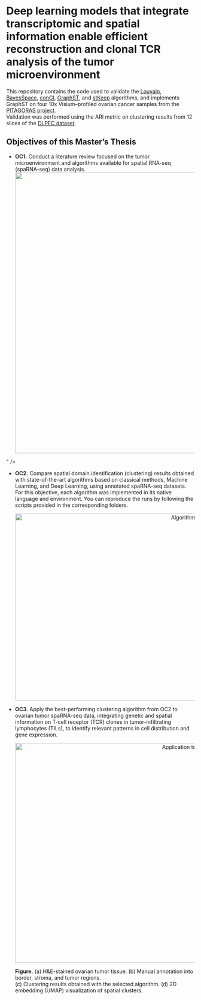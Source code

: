 # Deep learning models that integrate transcriptomic and spatial information enable efficient reconstruction and clonal TCR analysis of the tumor microenvironment

This repository contains the code used to validate the [Louvain](https://doi.org/10.1038/s41598-019-41695-z), [BayesSpace](https://doi.org/10.1038/s41587-021-00935-2), [conGI](https://doi.org/10.1093/bib/bbad048), [GraphST](https://doi.org/10.1038/s41467-023-36796-3), and [stKeep](https://doi.org/10.1038/s41467-024-49171-7) algorithms, and implements GraphST on four 10x Visium–profiled ovarian cancer samples from the [PITAGORAS project](https://cima.cun.es/investigacion/proyecto-pitagoras).  
Validation was performed using the ARI metric on clustering results from 12 slices of the [DLPFC dataset](https://github.com/LieberInstitute/HumanPilot).

## Objectives of this Master’s Thesis

- **OC1.** Conduct a literature review focused on the tumor microenvironment and algorithms available for spatial RNA-seq (spaRNA-seq) data analysis.  
  <div align="center">
  <img width="1332" height="750" alt="image" src="https://github.com/user-attachments/assets/f4d33024-c040-4255-9c1c-abf453ca21d8" />
" />
  </div>

- **OC2.** Compare spatial domain identification (clustering) results obtained with state-of-the-art algorithms based on classical methods, Machine Learning, and Deep Learning, using annotated spaRNA-seq datasets.  
  For this objective, each algorithm was implemented in its native language and environment. You can reproduce the runs by following the scripts provided in the corresponding folders.  
  <div align="center">
    <img width="964" height="500" alt="Algorithm comparison" src="https://github.com/user-attachments/assets/7e9749d3-51aa-400a-abd6-ba2da4341a2b" />
  </div>

- **OC3.** Apply the best-performing clustering algorithm from OC2 to ovarian tumor spaRNA-seq data, integrating genetic and spatial information on T-cell receptor (TCR) clones in tumor-infiltrating lymphocytes (TILs), to identify relevant patterns in cell distribution and gene expression.  
  <div align="center">
    <img width="963" height="587" alt="Application to ovarian cancer" src="https://github.com/user-attachments/assets/ded256a9-5817-420d-a5fb-8d601ed453a6" />
  </div>

    **Figure.** (a) H&E-stained ovarian tumor tissue. (b) Manual annotation into border, stroma, and tumor regions.  
      (c) Clustering results obtained with the selected algorithm. (d) 2D embedding (UMAP) visualization of spatial clusters.

